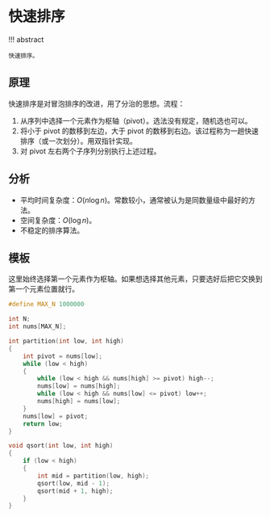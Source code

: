# 快速排序

!!! abstract

    快速排序。

## 原理

快速排序是对冒泡排序的改进，用了分治的思想。流程：

1. 从序列中选择一个元素作为枢轴（pivot）。选法没有规定，随机选也可以。
2. 将小于 pivot 的数移到左边，大于 pivot 的数移到右边。该过程称为一趟快速排序（或一次划分）。用双指针实现。
3. 对 pivot 左右两个子序列分别执行上述过程。

## 分析

- 平均时间复杂度：$O(n \log n)$。常数较小，通常被认为是同数量级中最好的方法。
- 空间复杂度：$O(\log n)$。
- 不稳定的排序算法。

## 模板

这里始终选择第一个元素作为枢轴。如果想选择其他元素，只要选好后把它交换到第一个元素位置就行。

``` cpp
#define MAX_N 1000000

int N;
int nums[MAX_N];

int partition(int low, int high)
{
    int pivot = nums[low];
    while (low < high)
    {
        while (low < high && nums[high] >= pivot) high--;
        nums[low] = nums[high];
        while (low < high && nums[low] <= pivot) low++;
        nums[high] = nums[low];
    }
    nums[low] = pivot;
    return low;
}

void qsort(int low, int high)
{
    if (low < high)
    {
        int mid = partition(low, high);
        qsort(low, mid - 1);
        qsort(mid + 1, high);
    }
}
```
